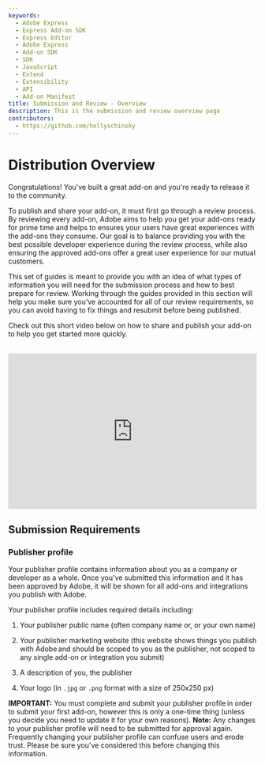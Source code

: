 ```yaml
---
keywords:
  - Adobe Express
  - Express Add-on SDK
  - Express Editor
  - Adobe Express
  - Add-on SDK
  - SDK
  - JavaScript
  - Extend
  - Extensibility
  - API
  - Add-on Manifest
title: Submission and Review - Overview
description: This is the submission and review overview page
contributors:
  - https://github.com/hollyschinsky
---
```


# Distribution Overview

Congratulations! You've built a great add-on and you're ready to release it to the community.

To publish and share your add-on, it must first go through a review process. By reviewing every add-on, Adobe aims to help you get your add-ons ready for prime time and helps to ensures your users have great experiences with the add-ons they consume. Our goal is to balance providing you with the best possible developer experience during the review process, while also ensuring the approved add-ons offer a great user experience for our mutual customers.

<InlineAlert slots="text" variant="success"/>

This set of guides is meant to provide you with an idea of what types of information you will need for the submission process and how to best prepare for review. Working through the guides provided in this section will help you make sure you’ve accounted for all of our review requirements, so you can avoid having to fix things and resubmit before being published.

Check out this short video below on how to share and publish your add-on to help you get started more quickly. <br/><br/>

<div style="display: flex; justify-content: center;">
  <iframe width="560" height="315" src="https://www.youtube.com/embed/Xdu7TRSsU3I?si=kUcJ6EMnQeNVQa-X" title="Sharing and Publishing Your Add-on" frameborder="0" allow="accelerometer; autoplay; clipboard-write; encrypted-media; gyroscope; picture-in-picture; web-share" allowfullscreen></iframe>
</div>

<!-- 

## Review Guides

- [Review Guidelines](review_guidelines.md)

## Distribution Guides
- [Submit for Private Distribution](../distribute/submit-private-dist.md)
- [Submit for Public Distribution](../distribute/submit-public-dist.md) -->

## Submission Requirements

### Publisher profile

Your publisher profile contains information about you as a company or developer as a whole. Once you've submitted this information and it has been approved by Adobe, it will be shown for all add-ons and integrations you publish with Adobe.

Your publisher profile includes required details including:

1. Your publisher public name (often company name or, or your own name)

2. Your publisher marketing website (this website shows things you publish with Adobe and should be scoped to you as the publisher, not scoped to any single add-on or integration you submit)

3. A description of you, the publisher

4. Your logo (in `.jpg` or `.png` format with a size of 250x250 px)

<InlineAlert slots="text" variant="info"/>

**IMPORTANT:** You must complete and submit your publisher profile in order to submit your first add-on, however this is only a one-time thing (unless you decide you need to update it for your own reasons). **Note:** Any changes to your publisher profile will need to be submitted for approval again.
Frequently changing your publisher profile can confuse users and erode trust. Please be sure you've considered this before changing this information.




<!-- 
### Private Distribution Requirements
#### Assets:

1. **Icon**

    3 sizes required in `.jpg` or `.png` format:

    - Size 36x36px


### Public Distribution Requirements

#### Assets:

1. **Icons**

    3 sizes required in `.jpg` or `.png` format:

    - Size 36x36px
    - Size 64x64px
    - Size 144x144px
    
    <InlineAlert slots="text" variant="warning"/>
    
    All three sizes are mandatory.

2. **Screenshots**
    
    1-5 screenshots with dimensions of 1360x800px in `.jpg` or `.png` format. 
    
    <InlineAlert slots="text" variant="warning"/>
    
    At least one screenshot is mandatory.        


#### Metadata Requirements:

1. **Publisher Metadata**
    - Publisher Name
    - Publisher Description
    - Publisher Website
    - Publisher Logo
2. **Add-on Metadata**
    - Support Email
    - Help Url
    - Privacy Policy
    - License Agreement
    - Name
    - Description
    - Summary
    - Keywords
3. **Version Metadata**
    - Version release notes -->
